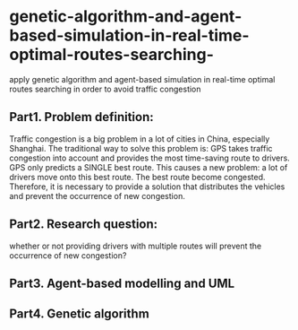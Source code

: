 # genetic-algorithm-and-agent-based-simulation-in-real-time-optimal-routes-searching-
apply genetic algorithm and agent-based simulation in real-time optimal routes searching in order to avoid traffic congestion

## Part1. Problem definition: 
Traffic congestion is a big problem in a lot of cities in China, especially Shanghai. The traditional way to solve this problem is: GPS takes traffic congestion into account and provides the most time-saving route to drivers. GPS only predicts a SINGLE best route. This causes a new problem:  a lot of drivers move onto this best route. The best route become congested. Therefore, it is necessary to provide a solution that distributes the vehicles and prevent the occurrence of new congestion.

## Part2. Research question: 
whether or not providing drivers with multiple routes will prevent the occurrence of new congestion?

## Part3. Agent-based modelling and UML

## Part4. Genetic algorithm
